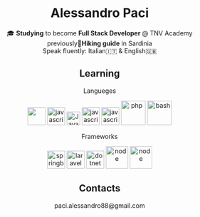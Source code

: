 <p align="center">
<h1 align="center">Alessandro Paci</h1>
  <p align="center">
  🎓 <strong>Studying</strong> to become <strong>Full Stack Developer</strong>  @ TNV Academy<br>previously🌄<strong>Hiking guide</strong> in Sardinia<br>Speak fluently: Italian🇮🇹 & English🇬🇧
  </p>

</p>
<p align="center">
<p align="center">
<h2 align="center">Learning</h2>
</p>
<p align="center">Langueges</p>
<p align="center">
  <img src="https://cdn.worldvectorlogo.com/logos/c-1.svg" width="40px"/>
  <img src="https://cdn.worldvectorlogo.com/logos/c--4.svg" width="40px" alt="javascript" />
  <img src="https://cdn.worldvectorlogo.com/logos/java-4.svg" width="30px" alt="Java" />
  <img src="https://cdn.worldvectorlogo.com/logos/logo-javascript.svg" width="40px" alt="javascript" />
  <img src="https://cdn.worldvectorlogo.com/logos/typescript.svg" width="40px" alt="javascript" />
  <img src="https://cdn.worldvectorlogo.com/logos/php-1.svg" width="55px" alt="php" />
  <img src="https://cdn.worldvectorlogo.com/logos/bash-1.svg" width="55px" alt="bash" />
  
  
  
</p>
<p align="center">Frameworks</p>
<p align="center">
 <img src="https://cdn.worldvectorlogo.com/logos/spring-3.svg" width="40px" alt="springboot" />
  <img src="https://cdn.worldvectorlogo.com/logos/laravel-2.svg" width="40px" alt="laravel" />
  <img src="https://cdn.worldvectorlogo.com/logos/dotnet.svg" width="40px" alt="dotnet" />
  <img src="https://cdn.worldvectorlogo.com/logos/nodejs-1.svg" width="50px" alt="node" />
  <img src="https://cdn.worldvectorlogo.com/logos/angular-icon-1.svg" width="50px" alt="node" />

</p>

<p align="center">
<h2 align="center">Contacts</h2>
</p>
<p align="center">
paci.alessandro88@gmail.com

